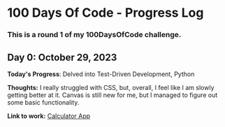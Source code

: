 # 100 Days Of Code -  Progress Log

### This is a round 1 of my 100DaysOfCode challenge.


## Day 0: October 29, 2023 


**Today's Progress**:  Delved into Test-Driven Development, Python

**Thoughts:** I really struggled with CSS, but, overall, I feel like I am slowly getting better at it. Canvas is still new for me, but I managed to figure out some basic functionality.

**Link to work:** [Calculator App]()

